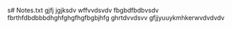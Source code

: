 s# Notes.txt
gjfj
jgjksdv 
wffvvdsvdv
fbgbdfbdbvsdv
fbrthfdbdbbbdhghfghgfhgfbgbjhfg
ghrtdvvdsvv
gfjjyuuykmhkerwvdvdvdv
